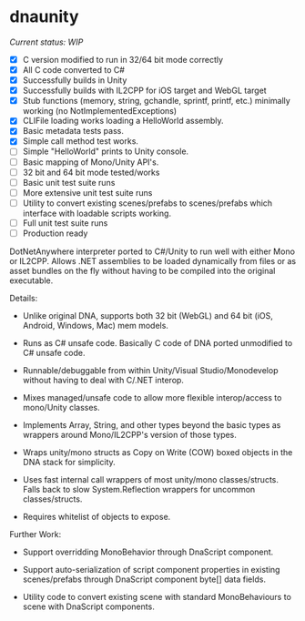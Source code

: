 # dnaunity

*Current status: WIP*

- [x] C version modified to run in 32/64 bit mode correctly
- [x] All C code converted to C#
- [x] Successfully builds in Unity
- [x] Successfully builds with IL2CPP for iOS target and WebGL target
- [x] Stub functions (memory, string, gchandle, sprintf, printf, etc.) minimally working (no NotImplementedExceptions)
- [X] CLIFile loading works loading a HelloWorld assembly.
- [X] Basic metadata tests pass.
- [X] Simple call method test works.
- [ ] Simple "HelloWorld" prints to Unity console.
- [ ] Basic mapping of Mono/Unity API's.
- [ ] 32 bit and 64 bit mode tested/works
- [ ] Basic unit test suite runs
- [ ] More extensive unit test suite runs
- [ ] Utility to convert existing scenes/prefabs to scenes/prefabs which interface with loadable scripts working.
- [ ] Full unit test suite runs
- [ ] Production ready
 
DotNetAnywhere interpreter ported to C#/Unity to run well with either Mono or IL2CPP.  Allows .NET assemblies
to be loaded dynamically from files or as asset bundles on the fly without having to be compiled into the 
original executable.

Details:

- Unlike original DNA, supports both 32 bit (WebGL) and 64 bit (iOS, Android, Windows, Mac) mem models.

- Runs as C# unsafe code.  Basically C code of DNA ported unmodified to C# unsafe code.

- Runnable/debuggable from within Unity/Visual Studio/Monodevelop without having to deal with C/.NET interop.

- Mixes managed/unsafe code to allow more flexible interop/access to mono/Unity classes.

- Implements Array, String, and other types beyond the basic types as wrappers around Mono/IL2CPP's
  version of those types.
  
- Wraps unity/mono structs as Copy on Write (COW) boxed objects in the DNA stack for simplicity.

- Uses fast internal call wrappers of most unity/mono classes/structs.  Falls back to slow System.Reflection wrappers for
  uncommon classes/structs.
  
- Requires whitelist of objects to expose.

Further Work:

- Support overridding MonoBehavior through DnaScript component.

- Support auto-serialization of script component properties in existing scenes/prefabs through DnaScript component byte[] data fields.

- Utility code to convert existing scene with standard MonoBehaviours to scene with DnaScript components.
